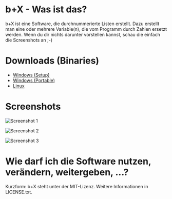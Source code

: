 # b+X - Was ist das?

b+X ist eine Software, die durchnummerierte Listen erstellt. Dazu erstellt man eine oder mehrere Variable(n), die vom Programm durch Zahlen ersetzt werden. Wenn du dir nichts darunter vorstellen kannst, schau die einfach die Screenshots an ;-)

# Downloads (Binaries)

* [Windows (Setup)](http://githubdl.bitendlager.tk/b-X/bplx_win_setup.zip)
* [Windows (Portable)](http://githubdl.bitendlager.tk/b-X/bplx_win_portable.zip)
* [Linux](http://githubdl.bitendlager.tk/b-X/bplx_linux.zip)


# Screenshots

![Screenshot 1](http://embed.githubdl.bitendlager.tk/b-X/screenshot_1.png)

![Screenshot 2](http://embed.githubdl.bitendlager.tk/b-X/screenshot_2.png)

![Screenshot 3](http://embed.githubdl.bitendlager.tk/b-X/screenshot_3.png)

# Wie darf ich die Software nutzen, verändern, weitergeben, ...?

Kurzform: b+X steht unter der MIT-Lizenz. Weitere Informationen in LICENSE.txt.
